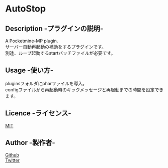 
# AutoStop

## Description -プラグインの説明-
A Pocketmine-MP plugin. <br>
サーバー自動再起動の補助をするプラグインです。 <br>
別途、ループ起動するstartバッチファイルが必要です。 <br>

## Usage -使い方-
pluginsフォルダにpharファイルを導入。<br>
configファイルから再起動時のキックメッセージと再起動までの時間を設定できます。<br>

## Licence -ライセンス-
[MIT](https://github.com/tcnksm/tool/blob/master/LICENCE)

## Author -製作者-
[Github](https://github.com/shoki-3738) <br>
[Twitter](https://twitter.com/Noi_noel2647)

